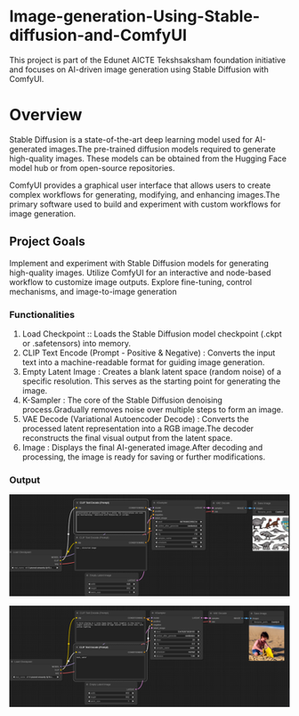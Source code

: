 # Image-generation-Using-Stable-diffusion-and-ComfyUI
This project is part of the Edunet AICTE Tekshsaksham foundation initiative and focuses on AI-driven image generation using Stable Diffusion with ComfyUI.

# Overview
Stable Diffusion is a state-of-the-art deep learning model used for AI-generated images.The pre-trained diffusion models required to generate high-quality images. These models can be obtained from the Hugging Face model hub or from open-source repositories.

ComfyUI provides a graphical user interface that allows users to create complex workflows for generating, modifying, and enhancing images.The primary software used to build and experiment with custom workflows for image generation. 

## Project Goals
Implement and experiment with Stable Diffusion models for generating high-quality images.
Utilize ComfyUI for an interactive and node-based workflow to customize image outputs.
Explore fine-tuning, control mechanisms, and image-to-image generation

### Functionalities 
1. Load Checkpoint :: Loads the Stable Diffusion model checkpoint (.ckpt or .safetensors) into memory.
2. CLIP Text Encode (Prompt - Positive & Negative) : Converts the input text into a machine-readable format for guiding image generation.
3. Empty Latent Image : Creates a blank latent space (random noise) of a specific resolution. This serves as the starting point for generating the image.
4. K-Sampler : The core of the Stable Diffusion denoising process.Gradually removes noise over multiple steps to form an image.
5. VAE Decode (Variational Autoencoder Decode) : Converts the processed latent representation into a RGB image.The decoder reconstructs the final visual output from the latent space.
6. Image : Displays the final AI-generated image.After decoding and processing, the image is ready for saving or further modifications.



### Output 
![image ](image1.png)


![image](image2.png)
